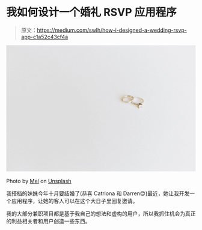 # 我如何设计一个婚礼 RSVP 应用程序

> 原文：<https://medium.com/swlh/how-i-designed-a-wedding-rsvp-app-c1a52c43cf4a>

![](img/89998f3ad44d56d6fd811e392aa937ee.png)

Photo by [Mel](https://unsplash.com/@melindapack?utm_source=medium&utm_medium=referral) on [Unsplash](https://unsplash.com?utm_source=medium&utm_medium=referral)

我搭档的妹妹今年十月要结婚了(恭喜 Catriona 和 Darren😊)最近，她让我开发一个应用程序，让她的客人可以在这个大日子里回复邀请。

我的大部分兼职项目都是基于我自己的想法和虚构的用户，所以我抓住机会为真正的利益相关者和用户创造一些东西。